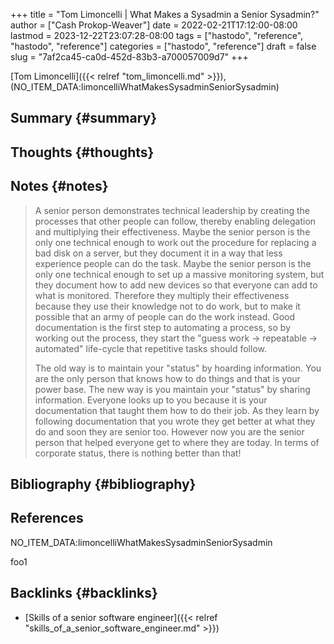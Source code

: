 +++
title = "Tom Limoncelli | What Makes a Sysadmin a Senior Sysadmin?"
author = ["Cash Prokop-Weaver"]
date = 2022-02-21T17:12:00-08:00
lastmod = 2023-12-22T23:07:28-08:00
tags = ["hastodo", "reference", "hastodo", "reference"]
categories = ["hastodo", "reference"]
draft = false
slug = "7af2ca45-ca0d-452d-83b3-a700057009d7"
+++

[Tom Limoncelli]({{< relref "tom_limoncelli.md" >}}), (NO_ITEM_DATA:limoncelliWhatMakesSysadminSeniorSysadmin)


## Summary {#summary}


## Thoughts {#thoughts}


## Notes {#notes}

> A senior person demonstrates technical leadership by creating the processes that other people can follow, thereby enabling delegation and multiplying their effectiveness. Maybe the senior person is the only one technical enough to work out the procedure for replacing a bad disk on a server, but they document it in a way that less experience people can do the task. Maybe the senior person is the only one technical enough to set up a massive monitoring system, but they document how to add new devices so that everyone can add to what is monitored. Therefore they multiply their effectiveness because they use their knowledge not to do work, but to make it possible that an army of people can do the work instead. Good documentation is the first step to automating a process, so by working out the process, they start the "guess work -&gt; repeatable -&gt; automated" life-cycle that repetitive tasks should follow.
>
> The old way is to maintain your "status" by hoarding information. You are the only person that knows how to do things and that is your power base. The new way is you maintain your "status" by sharing information. Everyone looks up to you because it is your documentation that taught them how to do their job. As they learn by following documentation that you wrote they get better at what they do and soon they are senior too. However now you are the senior person that helped everyone get to where they are today. In terms of corporate status, there is nothing better than that!


## Bibliography {#bibliography}

## References

<style>.csl-entry{text-indent: -1.5em; margin-left: 1.5em;}</style><div class="csl-bib-body">
  <div class="csl-entry">NO_ITEM_DATA:limoncelliWhatMakesSysadminSeniorSysadmin</div>
</div>

foo1


## Backlinks {#backlinks}

-   [Skills of a senior software engineer]({{< relref "skills_of_a_senior_software_engineer.md" >}})
